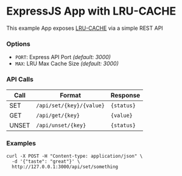# ExpressJS App with LRU-CACHE

This example App exposes [LRU-CACHE](https://www.npmjs.com/package/lru-cache) via a simple REST API

### Options
* ```PORT```: Express API Port _(default: 3000)_
* ```MAX```:  LRU Max Cache Size _(default: 3000)_

### API Calls

| Call  	    | Format  	| Response  |
|---	    |---	|---  |
| SET  	  | ```/api/set/{key}/{value}```  	| ```{status}``` |
| GET  	  | ```/api/get/{key}```  	| ```{value}``` |
| UNSET  	| ```/api/unset/{key}```  	| ```{status}``` |


### Examples
```
curl -X POST -H "Content-type: application/json" \
  -d '{"taste": "great"}' \
  http://127.0.0.1:3000/api/set/something
```

